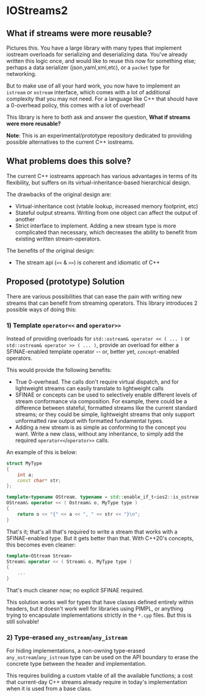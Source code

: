 # IOStreams2

## What if streams were more reusable?

Pictures this. You have a large library with many types that implement iostream overloads for serializing and
deserializing data. You've already written this logic once, and would like to reuse this now for something
else; perhaps a data serializer (json,yaml,xml,etc), or a `packet` type for networking.

But to make use of all your hard work, you now have to implement an `istream` or `ostream` interface, which
comes with a lot of additional complexity that you may not need. For a language like C++ that should have a
0-overhead policy, this comes with a lot of overhead!

This library is here to both ask and answer the question, **What if streams were more reusable?**

**Note**:
This is an experimental/prototype repository dedicated to providing possible alternatives to the current C++
iostreams.

## What problems does this solve?

The current C++ iostreams approach has various advantages in terms of its flexibility, but suffers
on its virtual-inheritance-based hierarchical design.

The drawbacks of the original design are:

- Virtual-inheritance cost (vtable lookup, increased memory footprint, etc)
- Stateful output streams. Writing from one object can affect the output of another
- Strict interface to implement. Adding a new stream type is more complicated than necessary, which decreases the
  ability to benefit from existing written stream-operators.

The benefits of the original design:

- The stream api (`<<` & `>>`) is coherent and idiomatic of C++

## Proposed (prototype) Solution

There are various possibilities that can ease the pain with writing new streams that can benefit from streaming
operators. This library introduces 2 possible ways of doing this:

### 1) Template `operator<<` and `operator>>`

Instead of providing overloads for `std::ostream& operator << ( ... )` or `std::ostream& operator >> ( ... )`,
provide an overload for either a SFINAE-enabled template operator -- or, better yet, `concept`-enabled operators.

This would provide the following benefits:

- True 0-overhead. The calls don't require virtual dispatch, and for lightweight streams can easily translate to
  lightweight calls
- SFINAE or concepts can be used to selectively enable different levels of stream conformance via composition. For example, there could
  be a difference between stateful, formatted streams like the current standard streams; or they could be simple,
  lightweight streams that only support unformatted raw output with formatted fundamental types.
- Adding a new stream is as simple as conforming to the concept you want. Write a new class, without any inheritance,
  to simply add the required `operator<<`/`operator>>` calls.

An example of this is below:

```c++
struct MyType
{
    int a;
    const char* str;
};

template<typename OStream, typename = std::enable_if_t<ios2::is_ostream<Ostream>::value>>
OStream& operator << ( Ostream& o, MyType type )
{
    return o << "{" << a << ", " << str << "}\n";
}
```

That's it; that's all that's required to write a stream that works with a SFINAE-enabled type.
But it gets better than that. With C++20's concepts, this becomes even cleaner:

```c++
template<OStream Stream>
Stream& operator << ( Stream& o, MyType type )
{
    ...
}
```
That's much cleaner now; no explicit SFINAE required.


This solution works well for types that have classes defined entirely within headers, but it doesn't work well for
libraries using PIMPL, or anything trying to encapsulate implementations strictly in the `*.cpp` files. But this
is still solvable!

### 2) Type-erased `any_ostream`/`any_istream`

For hiding implementations, a non-owning type-erased `any_ostream`/`any_istream` type can be used on the API boundary
to erase the concrete type between the header and implementation.

This requires building a custom vtable of all the available functions; a cost that current-day C++ streams already
require in today's implementation when it is used from a base class.